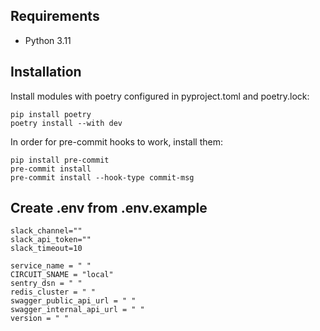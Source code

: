 ## Requirements

* Python 3.11

## Installation

Install modules with poetry configured in pyproject.toml and poetry.lock:

```
pip install poetry
poetry install --with dev
```

In order for pre-commit hooks to work, install them:
```
pip install pre-commit
pre-commit install
pre-commit install --hook-type commit-msg
```


## Create .env from .env.example
```
slack_channel=""
slack_api_token=""
slack_timeout=10

service_name = " "
CIRCUIT_SNAME = "local"
sentry_dsn = " "
redis_cluster = " "
swagger_public_api_url = " "
swagger_internal_api_url = " "
version = " "
```
